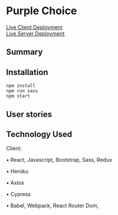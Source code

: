 # Purple Choice

[Live Client Deployment]()  
[Live Server Deployment]()

## Summary

## Installation

```
npm install
npm run sass
npm start

```

## User stories

## Technology Used

Client:

• React, Javascript, Bootstrap, Sass, Redux

• Heroku

• Axios

• Cypress

• Babel, Webpack, React Router Dom,
